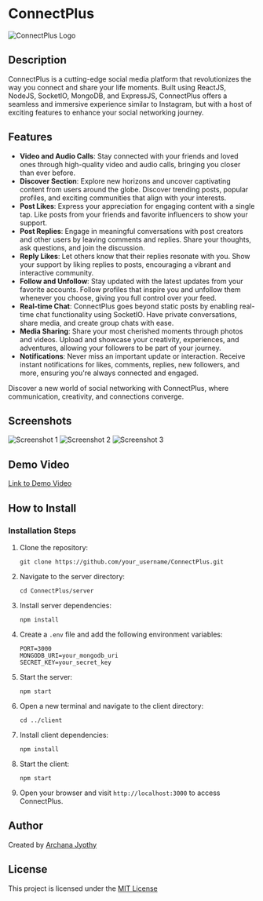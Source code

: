 # ConnectPlus

![ConnectPlus Logo](https://res.cloudinary.com/connect-plus/image/upload/v1688821707/connect-plus/Logo/icon-web-01_dsqwqu.svg)

## Description
ConnectPlus is a cutting-edge social media platform that revolutionizes the way you connect and share your life moments. Built using ReactJS, NodeJS, SocketIO, MongoDB, and ExpressJS, ConnectPlus offers a seamless and immersive experience similar to Instagram, but with a host of exciting features to enhance your social networking journey.

## Features
- **Video and Audio Calls**: Stay connected with your friends and loved ones through high-quality video and audio calls, bringing you closer than ever before.
- **Discover Section**: Explore new horizons and uncover captivating content from users around the globe. Discover trending posts, popular profiles, and exciting communities that align with your interests.
- **Post Likes**: Express your appreciation for engaging content with a single tap. Like posts from your friends and favorite influencers to show your support.
- **Post Replies**: Engage in meaningful conversations with post creators and other users by leaving comments and replies. Share your thoughts, ask questions, and join the discussion.
- **Reply Likes**: Let others know that their replies resonate with you. Show your support by liking replies to posts, encouraging a vibrant and interactive community.
- **Follow and Unfollow**: Stay updated with the latest updates from your favorite accounts. Follow profiles that inspire you and unfollow them whenever you choose, giving you full control over your feed.
- **Real-time Chat**: ConnectPlus goes beyond static posts by enabling real-time chat functionality using SocketIO. Have private conversations, share media, and create group chats with ease.
- **Media Sharing**: Share your most cherished moments through photos and videos. Upload and showcase your creativity, experiences, and adventures, allowing your followers to be part of your journey.
- **Notifications**: Never miss an important update or interaction. Receive instant notifications for likes, comments, replies, new followers, and more, ensuring you're always connected and engaged.

Discover a new world of social networking with ConnectPlus, where communication, creativity, and connections converge.

## Screenshots

![Screenshot 1](link_to_screenshot1)
![Screenshot 2](link_to_screenshot2)
![Screenshot 3](link_to_screenshot3)

## Demo Video

[Link to Demo Video](link_to_demo_video)

## How to Install

### Installation Steps

1. Clone the repository:
   ```
   git clone https://github.com/your_username/ConnectPlus.git
   ```
   
2. Navigate to the server directory:
   ```
   cd ConnectPlus/server
   ```

3. Install server dependencies:
   ```
   npm install
   ```

4. Create a `.env` file and add the following environment variables:
   ```
   PORT=3000
   MONGODB_URI=your_mongodb_uri
   SECRET_KEY=your_secret_key
   ```

5. Start the server:
   ```
   npm start
   ```

6. Open a new terminal and navigate to the client directory:
   ```
   cd ../client
   ```

7. Install client dependencies:
   ```
   npm install
   ```

8. Start the client:
   ```
   npm start
   ```

9. Open your browser and visit `http://localhost:3000` to access ConnectPlus.

## Author
Created by [Archana Jyothy](https://github.com/Archanajyothy/)

## License
This project is licensed under the [MIT License](link_to_license)
